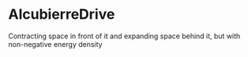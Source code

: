 # AlcubierreDrive
Contracting space in front of it and expanding space behind it, but with non-negative energy density
